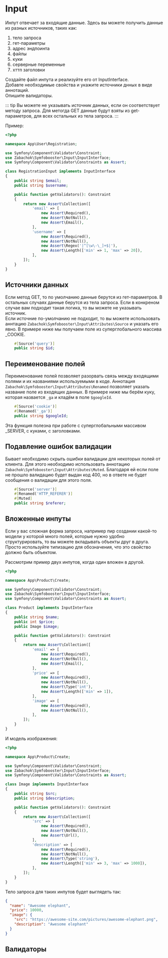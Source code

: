# Input

Инпут отвечает за входящие данные. Здесь вы можете получить данные из разных источников, таких как:
1. тело запроса
1. гет-параметры
2. адрес эндпоинта
1. файлы
1. куки
1. серверные переменные
1. хттп заголовки

Создайте файл инпута и реализуйте его от InputInterface.  
Добавте необходимые свойства и укажите источники днных в виде аннотаций.  
Опишите валидаторы.

::: tip
Вы можете не указывать источник данных, если он соответствует методу запроса. Для метогда GET данные будут взяты
из get-параметров, для всех остальных из тела запроса.
:::

Пример:

```php
<?php

namespace App\User\Registration;

use Symfony\Component\Validator\Constraint;
use Zabachok\Symfobooster\Input\InputInterface;
use Symfony\Component\Validator\Constraints as Assert;

class RegistrationInput implements InputInterface
{
    public string $email;
    public string $username;

    public function getValidators(): Constraint
    {
        return new Assert\Collection([
            'email' => [
                new Assert\Required(),
                new Assert\NotNull(),
                new Assert\Email(),
            ],
            'username' => [
                new Assert\Required(),
                new Assert\NotNull(),
                new Assert\Regex('|^[\w\-\_]+$|'),
                new Assert\Length(['min' => 1, 'max' => 20]),
            ],
        ]);
    }
}
```

## Источники данных
Если метод GET, то по умолчанию данные берутся из гет-параметров. В остальных случаях данные берутся из тела запроса.
Если в конкреном случае вам подходит такая логика, то вы можете не указывать источник.  
Если источние по-умолчанию не подходит, то вы можете использовать аннтацию `Zabachok\Symfobooster\Input\Attributes\Source` и указать его явно.
В примере ниже мы получаем поле из суперглобального массива _COOKIE.
```php
    #[Source('query')]
    public string $id;
```

## Переименование полей
Переименование полей позволяет разорвать связь между входящими полями и их названиями используемыми в коде.
Аннотация `Zabachok\Symfobooster\Input\Attributes\Renamed` позволяет указать название поле из входящих данных.
В примере ниже мы берём куку, которая назвается `_ga` и кладём в поле `$googleId`.
```php 
    #[Source('cookie')]
    #[Renamed('_ga')]
    public string $googleId;
```
Эта функция полезна при работе с суперглобальными массивом _SERVER, с куками, с заголовками.

## Подавление ошибок валидации
Бывает необходимо скрыть ошибки валидации для некоторых полей от клиента. Для этого необходимо использовать аннотацию `Zabachok\Symfobooster\Input\Attributes\Muted`.
Благодаря ей если поле не прошло валидацию будет выдан код 400, но в ответе не будет сообщения о валидации для этого поля.
```php 
    #[Source('server')]
    #[Renamed('HTTP_REFERER')]
    #[Muted]
    public string $referer;
```

## Вложенные инпуты

Если у вас сложная форма запроса, например пир создании какой-то модели у которой много полей, которые нужно удобно структурировать,
то вы можете вкладывать объекты друг в друга. Просто используйте типизацию для обозначения, что это свойство должно быть объектом.

Рассмотрим пример двух инпутов, когда один вложен в другой.

```php
<?php

namespace App\Product\Create;

use Symfony\Component\Validator\Constraint;
use Zabachok\Symfobooster\Input\InputInterface;
use Symfony\Component\Validator\Constraints as Assert;

class Product implements InputInterface
{
    public string $name;
    public int $price;
    public Image $image;

    public function getValidators(): Constraint
    {
        return new Assert\Collection([
            'email' => [
                new Assert\Required(),
                new Assert\NotNull(),
                new Assert\Email(),
            ],
            'price' => [
                new Assert\Required(),
                new Assert\NotNull(),
                new Assert\Type('int'),
                new Assert\Length(['min' => 1]),
            ],
            'image' => [
                new Assert\Required(),
                new Assert\NotNull(),
            ],
        ]);
    }
}
```

И модель изображения:
```php
<?php

namespace App\Product\Create;

use Symfony\Component\Validator\Constraint;
use Zabachok\Symfobooster\Input\InputInterface;
use Symfony\Component\Validator\Constraints as Assert;

class Image implements InputInterface
{
    public string $src;
    public string $description;

    public function getValidators(): Constraint
    {
        return new Assert\Collection([
            'src' => [
                new Assert\Required(),
                new Assert\NotNull(),
                new Assert\Url(),
            ],
            'description' => [
                new Assert\Required(),
                new Assert\NotNull(),
                new Assert\Type('string'),
                new Assert\Length(['min' => 3, 'max' => 1000]),
            ],
        ]);
    }
}
```

Тело запроса для таких инпутов будет выглядеть так:
```json
{
  "name": "Awesome elephant",
  "price": 10000,
  "image": {
    "src": "https://awesome-site.com/pictures/awesome-elephant.png",
    "description": "Awesome elephant"
  }
}
```

## Валидаторы
